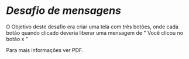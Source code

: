 # *Desafio de mensagens*

O Objetivo deste desafio era criar uma tela com três botões, onde cada botão quando clicado deveria liberar uma mensagem de " Você clicou no botão x "

Para mais informações ver PDF.